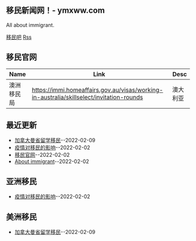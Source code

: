 ## 移民新闻网！- ymxww.com
All about immigrant.

[移民吧](http://ymxww.com)
[Rss](https://raw.githubusercontent.com/jdzj/immi/master/feed.xml)
## 移民官网
| Name | Link | Desc | 
 | ---- | ---- | ---- |
| 澳洲移民局 | https://immi.homeaffairs.gov.au/visas/working-in-australia/skillselect/invitation-rounds | 澳大利亚 |
## 最近更新
- [加拿大曼省留学移民](https://github.com/jdzj/immi/issues/4)--2022-02-09
- [疫情对移民的影响](https://github.com/jdzj/immi/issues/3)--2022-02-02
- [移民官网](https://github.com/jdzj/immi/issues/2)--2022-02-02
- [About immigrant](https://github.com/jdzj/immi/issues/1)--2022-02-02
## 亚洲移民
- [疫情对移民的影响](https://github.com/jdzj/immi/issues/3)--2022-02-02
## 美洲移民
- [加拿大曼省留学移民](https://github.com/jdzj/immi/issues/4)--2022-02-09
